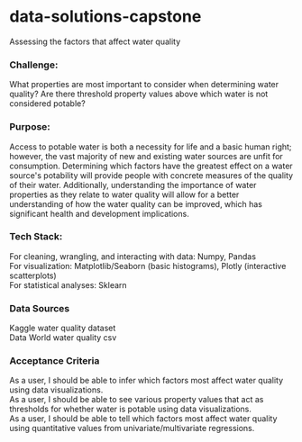 # data-solutions-capstone
Assessing the factors that affect water quality

### Challenge:
What properties are most important to consider when determining water quality? Are there threshold property values above which water is not considered potable?

### Purpose:
Access to potable water is both a necessity for life and a basic human right; however, the vast majority of new and existing water sources are unfit for consumption. Determining which factors have the greatest effect on a water source's potability will provide people with concrete measures of the quality of their water. Additionally, understanding the importance of water properties as they relate to water quality will allow for a better understanding of how the water quality can be improved, which has significant health and development implications.

### Tech Stack:
For cleaning, wrangling, and interacting with data: Numpy, Pandas  
For visualization: Matplotlib/Seaborn (basic histograms), Plotly (interactive scatterplots)  
For statistical analyses: Sklearn

### Data Sources
Kaggle water quality dataset  
Data World water quality csv

### Acceptance Criteria
As a user, I should be able to infer which factors most affect water quality using data visualizations.  
As a user, I should be able to see various property values that act as thresholds for whether water is potable using data visualizations.  
As a user, I should be able to tell which factors most affect water quality using quantitative values from univariate/multivariate regressions.  
